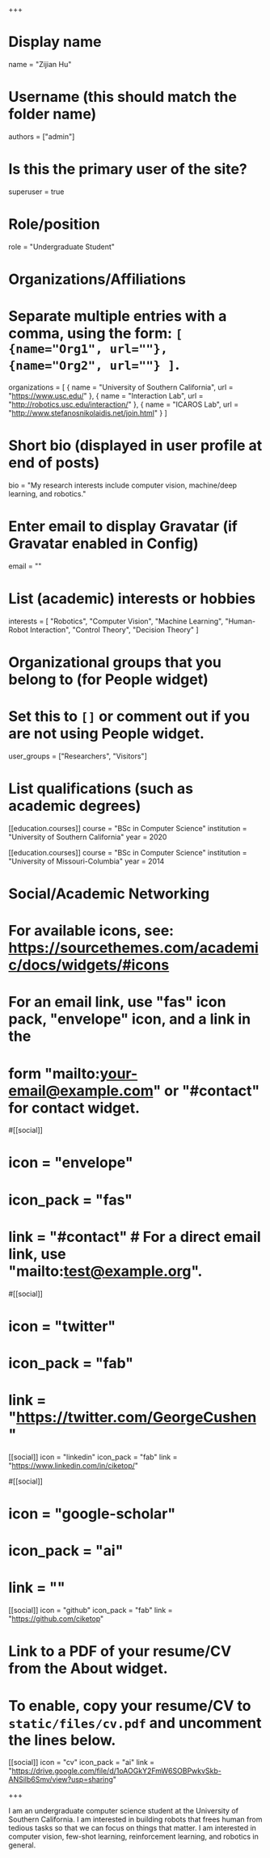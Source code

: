 +++
# Display name
name = "Zijian Hu"

# Username (this should match the folder name)
authors = ["admin"]

# Is this the primary user of the site?
superuser = true

# Role/position
role = "Undergraduate Student"

# Organizations/Affiliations
#   Separate multiple entries with a comma, using the form: `[ {name="Org1", url=""}, {name="Org2", url=""} ]`.
organizations = [
{ name = "University of Southern California", url = "https://www.usc.edu/" },
{ name = "Interaction Lab", url = "http://robotics.usc.edu/interaction/" },
{ name = "ICAROS Lab", url = "http://www.stefanosnikolaidis.net/join.html" }
 ]

# Short bio (displayed in user profile at end of posts)
bio = "My research interests include computer vision, machine/deep learning, and robotics."

# Enter email to display Gravatar (if Gravatar enabled in Config)
email = ""

# List (academic) interests or hobbies
interests = [
  "Robotics",
  "Computer Vision",
  "Machine Learning",
  "Human-Robot Interaction",
  "Control Theory",
  "Decision Theory"
]

# Organizational groups that you belong to (for People widget)
#   Set this to `[]` or comment out if you are not using People widget.
user_groups = ["Researchers", "Visitors"]

# List qualifications (such as academic degrees)
[[education.courses]]
  course = "BSc in Computer Science"
  institution = "University of Southern California"
  year = 2020

[[education.courses]]
  course = "BSc in Computer Science"
  institution = "University of Missouri-Columbia"
  year = 2014

# Social/Academic Networking
# For available icons, see: https://sourcethemes.com/academic/docs/widgets/#icons
#   For an email link, use "fas" icon pack, "envelope" icon, and a link in the
#   form "mailto:your-email@example.com" or "#contact" for contact widget.

#[[social]]
#  icon = "envelope"
#  icon_pack = "fas"
#  link = "#contact"  # For a direct email link, use "mailto:test@example.org".

#[[social]]
#  icon = "twitter"
#  icon_pack = "fab"
#  link = "https://twitter.com/GeorgeCushen"

[[social]]
  icon = "linkedin"
  icon_pack = "fab"
  link = "https://www.linkedin.com/in/ciketop/"

#[[social]]
#  icon = "google-scholar"
#  icon_pack = "ai"
#  link = ""

[[social]]
  icon = "github"
  icon_pack = "fab"
  link = "https://github.com/ciketop"

# Link to a PDF of your resume/CV from the About widget.
# To enable, copy your resume/CV to `static/files/cv.pdf` and uncomment the lines below.
 [[social]]
   icon = "cv"
   icon_pack = "ai"
   link = "https://drive.google.com/file/d/1oAOGkY2FmW6SOBPwkvSkb-ANSilb6Smv/view?usp=sharing"

+++

I am an undergraduate computer science student at the University of
Southern California. I am interested in building robots that frees human from
tedious tasks so that we can focus on things that matter. I am interested in
computer vision, few-shot learning, reinforcement learning, and robotics in general.
